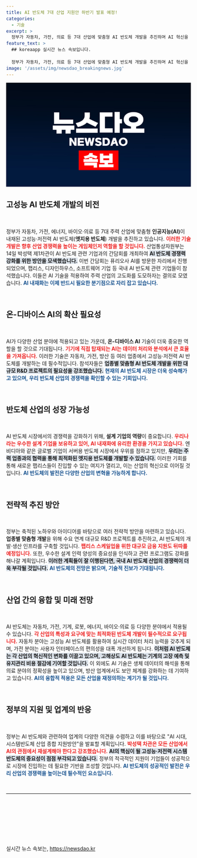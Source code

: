 ```yaml
---
title: AI 반도체 7대 산업 지원안 하반기 발표 예정!
categories:
  - 기술
excerpt: >
  정부가 자동차, 가전, 의료 등 7대 산업에 맞춤형 AI 반도체 개발을 추진하며 AI 혁신을 이끌겠다고 밝혔다. 저전력 AI 반도체로 산업 구조 전환과 경쟁력 강화를 꾀하는 대규모 프로젝트가 시작된다!
feature_text: >
  ## koreaapp 실시간 뉴스 속보입니다.

  정부가 자동차, 가전, 의료 등 7대 산업에 맞춤형 AI 반도체 개발을 추진하며 AI 혁신을 이끌겠다고 밝혔다. 저전력 AI 반도체로 산업 구조 전환과 경쟁력 강화를 꾀하는 대규모 프로젝트가 시작된다!
image: '/assets/img/newsdao_breakingnews.jpg'
---
```


<p><img src="/assets/img/newsdao_breakingnews.jpg" alt="koreaapp 속보" /></p>

<h2 data-ke-size="size26">고성능 AI 반도체 개발의 비전</h2>

<p data-ke-size="size16">&nbsp;</p>

<p>정부가 자동차, 가전, 에너지, 바이오·의료 등 7대 주력 산업에 맞춤형 <b>인공지능(AI)</b>이 내재된 고성능·저전력 AI 반도체(<b>엣지용 반도체</b>) 개발을 추진하고 있습니다. <b><span style="color: #ee2323;">이러한 기술 개발은 향후 산업 경쟁력을 높이는 게임체인저 역할을 할 것입니다.</span></b> 산업통상자원부는 14일 박성택 제1차관이 AI 반도체 관련 기업과의 간담회를 개최하여 <b><span style="background-color: #21538527;">AI 반도체 경쟁력 강화를 위한 방안을 모색했습니다.</span></b> 이번 간담회는 퓨리오사 AI를 방문한 자리에서 진행되었으며, 팹리스, 디자인하우스, 소프트웨어 기업 등 국내 AI 반도체 관련 기업들이 참석했습니다. 이들은 AI 기술을 적용하여 주력 산업의 고도화를 도모하자는 결의로 모였습니다. <b><span style="color: #1a5490;">AI 내재화는 이제 반드시 필요한 분기점으로 자리 잡고 있습니다.</span></b> </p>

<p data-ke-size="size16">&nbsp;</p>

<h2 data-ke-size="size26">온-디바이스 AI의 확산 필요성</h2>

<p data-ke-size="size16">&nbsp;</p>

<p>AI가 다양한 산업 분야에 적용되고 있는 가운데, <b>온-디바이스 AI</b> 기술이 더욱 중요한 역할을 할 것으로 기대됩니다. <b><span style="color: #ee2323;">기기에 직접 탑재되는 AI는 데이터 처리와 분석에서 큰 효율을 가져옵니다.</span></b> 이러한 기술은 자동차, 가전, 방산 등 여러 업종에서 고성능·저전력 AI 반도체를 개발하는 데 필수적입니다. 참석자들은 <b><span style="background-color: #21538527;">업종별 맞춤형 AI 반도체 개발을 위한 대규모 R&amp;D 프로젝트의 필요성을 강조했습니다.</span></b> <b><span style="color: #1a5490;">현재의 AI 반도체 시장은 더욱 성숙해가고 있으며, 우리 반도체 산업의 경쟁력을 확인할 수 있는 기회입니다.</span></b></p>

<p data-ke-size="size16">&nbsp;</p>

<h2 data-ke-size="size26">반도체 산업의 성장 가능성</h2>

<p data-ke-size="size16">&nbsp;</p>

<p>AI 반도체 시장에서의 경쟁력을 강화하기 위해, <b>설계 기업의 역량</b>이 중요합니다. <b><span style="color: #ee2323;">우리나라는 우수한 설계 기업을 보유하고 있어, AI 내재화에 유리한 환경을 가지고 있습니다.</span></b> 엔비디아와 같은 글로벌 기업이 서버용 반도체 시장에서 우위를 점하고 있지만, <b><span style="background-color: #21538527;">우리는 주력 업종과의 협력을 통해 최적화된 엣지용 반도체를 개발할 수 있습니다.</span></b> 이러한 기회를 통해 새로운 팹리스들이 진입할 수 있는 여지가 열리고, 이는 산업의 혁신으로 이어질 것입니다. <b><span style="color: #1a5490;">AI 반도체의 발전은 다양한 산업의 변혁을 가능하게 합니다.</span></b></p>

<p data-ke-size="size16">&nbsp;</p>

<h2 data-ke-size="size26">전략적 추진 방안</h2>

<p data-ke-size="size16">&nbsp;</p>

<p>정부는 축적된 노하우와 아이디어를 바탕으로 여러 전략적 방안을 마련하고 있습니다. <b>업종별 맞춤형 개발</b>을 위해 수요 연계 대규모 R&amp;D 프로젝트를 추진하고, AI 반도체의 개발·생산 인프라를 구축할 것입니다. <b><span style="color: #ee2323;">팹리스 스케일업을 위한 대규모 금융 지원도 뒤따를 예정입니다.</span></b> 또한, 우수한 설계 인력 양성의 중요성을 인식하고 관련 프로그램도 강화를 해나갈 계획입니다. <b><span style="background-color: #21538527;">이러한 계획들이 잘 이행된다면, 국내 AI 반도체 산업의 경쟁력이 더욱 부각될 것입니다.</span></b> <b><span style="color: #1a5490;">AI 반도체의 전망은 밝으며, 기술적 진보가 기대됩니다.</span></b></p>

<p data-ke-size="size16">&nbsp;</p>

<h2 data-ke-size="size26">산업 간의 융합 및 미래 전망</h2>

<p data-ke-size="size16">&nbsp;</p>

<p>AI 반도체는 자동차, 가전, 기계, 로봇, 에너지, 바이오·의료 등 다양한 분야에서 적용될 수 있습니다. <b><span style="color: #ee2323;">각 산업의 특성과 요구에 맞는 최적화된 반도체 개발이 필수적으로 요구됩니다.</span></b> 자동차 분야는 고성능 AI 반도체를 활용하여 실시간 데이터 처리 능력을 갖추게 되며, 가전 분야는 사용자 인터페이스의 편의성을 대폭 개선하게 됩니다. <b><span style="background-color: #21538527;">이처럼 AI 반도체는 각 산업의 혁신적인 변화를 이끌고 있으며, 고해상도 AI 반도체는 기계의 고장 예측 및 유지관리 비용 절감에 기여할 것입니다.</span></b> 이 외에도 AI 기술은 생체 데이터의 해석을 통해 의료 분야의 정확성을 높이고 있으며, 방산 업계에서도 보안 체계를 강화하는 데 기여하고 있습니다. <b><span style="color: #1a5490;">AI의 융합적 적용은 모든 산업을 재정의하는 계기가 될 것입니다.</span></b></p>

<p data-ke-size="size16">&nbsp;</p>

<h2 data-ke-size="size26">정부의 지원 및 업계의 반응</h2>

<p data-ke-size="size16">&nbsp;</p>

<p>정부는 AI 반도체와 관련하여 업계의 다양한 의견을 수렴하고 이를 바탕으로 "AI 시대, 시스템반도체 산업 종합 지원방안"을 발표할 계획입니다. <b><span style="color: #ee2323;">박성택 차관은 모든 산업에서 AI의 관점에서 재설계해야 한다고 강조했습니다.</span></b> <b><span style="background-color: #21538527;">AI의 핵심이 될 고성능·저전력 시스템반도체의 중요성이 점점 부각되고 있습니다.</span></b> 정부의 적극적인 지원이 기업들이 성공적으로 시장에 진입하는 데 필요한 기반을 조성할 것입니다. <b><span style="color: #1a5490;">AI 반도체의 성공적인 발전은 우리 산업의 경쟁력을 높이는데 필수적인 요소입니다.</span></b></p>

<p data-ke-size="size16">&nbsp;</p>

<hr style="height: 1px; border: 0; border-top: 1px solid #ccc;"/>

<p data-ke-size="size16">&nbsp;</p>

<p data-ke-size="size16">&nbsp;</p>

<p data-ke-size="size16">&nbsp;</p>

<p data-ke-size="size16">&nbsp;</p>
실시간 뉴스 속보는, <a href="https://newsdao.kr" rel="dofollow">https://newsdao.kr</a>


